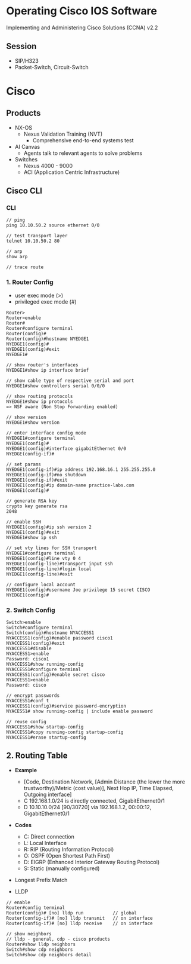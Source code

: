 # Operating Cisco IOS Software
Implementing and Administering Cisco Solutions (CCNA) v2.2



## Session
- SIP/H323
- Packet-Switch, Circuit-Switch
# Cisco
## Products
- NX-OS
	- Nexus Validation Training (NVT)
		- Comprehensive end-to-end systems test
- AI Canvas
	- Agents talk to relevant agents to solve problems
- Switches
	- Nexus 4000 - 9000
	- ACI (Application Centric Infrastructure)
## Cisco CLI
### CLI
```
// ping
ping 10.10.50.2 source ethernet 0/0

// test transport layer
telnet 10.10.50.2 80

// arp
show arp

// trace route

```

### 1. Router Config
- user exec mode (>)
- privileged exec mode (#)
```
Router> 
Router>enable 
Router#
Router#configure terminal
Router(config)#
Router(config)#hostname NYEDGE1
NYEDGE1(config)#
NYEDGE1(config)#exit
NYEDGE1#

// show router's interfaces
NYEDGE1#show ip interface brief

// show cable type of respective serial and port
NYEDGE1#show controllers serial 0/0/0

// show routing protocols
NYEDGE1#show ip protocols
=> NSF aware (Non Stop Forwarding enabled)

// show version
NYEDGE1#show version

// enter interface config mode
NYEDGE1#configure terminal
NYEDGE1(config)#
NYEDGE1(config)#interface gigabitEthernet 0/0
NYEDGE(config-if)#

// set params
NYEDGE1(config-if)#ip address 192.168.16.1 255.255.255.0
NYEDGE1(config-if)#no shutdown
NYEDGE1(config-if)#exit
NYEDGE1(config)#ip domain-name practice-labs.com
NYEDGE1(config)#

// generate RSA key
crypto key generate rsa
2048

// enable SSH
NYEDGE1(config)#ip ssh version 2
NYEDGE1(config)#exit
NYEDGE1#show ip ssh

// set vty lines for SSH transport
NYEDGE1#configure terminal
NYEDGE1(config)#line vty 0 4
NYEDGE1(config-line)#transport input ssh
NYEDGE1(config-line)#login local
NYEDGE1(config-line)#exit

// configure local account
NYEDGE1(config)#username Joe privilege 15 secret CISCO
NYEDGE1(config)#
```
### 2. Switch Config
```
Switch>enable
Switch#configure terminal
Switch(config)#hostname NYACCESS1
NYACCESS1(config)#enable password cisco1
NYACCESS1(config)#exit
NYACCESS1#disable
NYACCESS1>enable
Password: cisco1
NYACCESS1#show running-config
NYACCESS1#configure terminal
NYACCESS1(config)#enable secret cisco
NYACCESS1>enable
Password: cisco

// encrypt passwords
NYACCESS1#conf t
NYACCESS1(config)#service password-encryption
NYACESS1# show running-config | include enable password

// reuse config
NYACCESS1#show startup-config
NYACCESS1#copy running-config startup-config
NYACCESS1#erase startup-config

```

## 2. Routing Table
- **Example**

  - [Code, Destination Network, [Admin Distance (the lower the more trustworthy)/Metric (cost value)], Next Hop IP, Time Elapsed, Outgoing interface]
  - C 192.168.1.0/24 is directly connected, GigabitEthernet0/1
  - D 10.10.10.0/24 [90/30720] via 192.168.1.2, 00:00:12, GigabitEthernet0/1

- **Codes**
  	- C: Direct connection
  	- L: Local Interface
 	- R: RIP (Routing Information Protocol)
	- O: OSPF (Open Shortest Path First) 
	- D: EIGRP (Enhanced Interior Gateway Routing Protocol)
	- S: Static (manually configured)


- Longest Prefix Match
- LLDP
```
// enable 
Router#config terminal
Router(config)# [no] lldp run 			// global
Router(config-if)# [no] lldp transmit	// on interface
Router(config-if)# [no] lldp receive	// on interface

// show neighbors
// lldp - general, cdp - cisco products
Router#show lldp neighbors
Switch#show cdp neighbors
Switch#show cdp neighbors detail

```